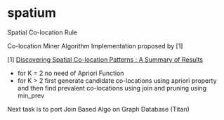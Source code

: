 spatium
=======

Spatial Co-location Rule 

Co-location Miner Algorithm Implementation proposed by [1]


[1] [Discovering Spatial Co-location Patterns : A Summary of Results](http://www.spatial.cs.umn.edu/paper_ps/sstd01.pdf) 
- for K = 2 no need of Apriori Function
- for K > 2 first generate candidate co-locations using apriori property and then find prevalent co-locations using join and pruning using min_prev

Next task is to port Join Based Algo on Graph Database (Titan) 


